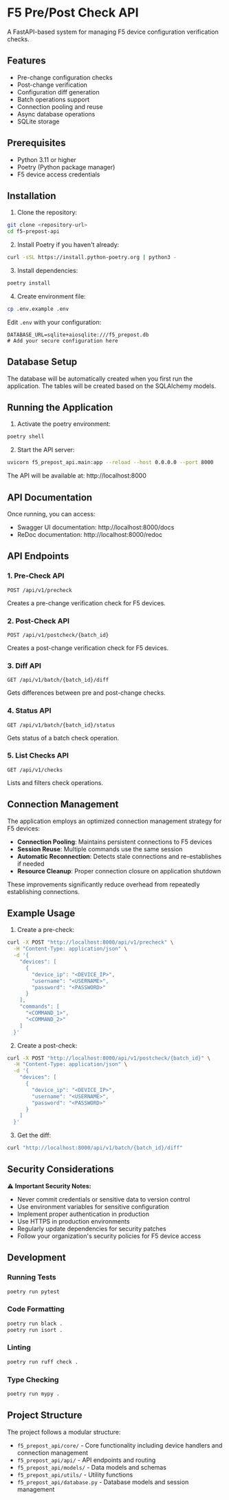 # F5 Pre/Post Check API

A FastAPI-based system for managing F5 device configuration verification checks.

## Features

- Pre-change configuration checks
- Post-change verification
- Configuration diff generation
- Batch operations support
- Connection pooling and reuse
- Async database operations
- SQLite storage

## Prerequisites

- Python 3.11 or higher
- Poetry (Python package manager)
- F5 device access credentials

## Installation

1. Clone the repository:
```bash
git clone <repository-url>
cd f5-prepost-api
```

2. Install Poetry if you haven't already:
```bash
curl -sSL https://install.python-poetry.org | python3 -
```

3. Install dependencies:
```bash
poetry install
```

4. Create environment file:
```bash
cp .env.example .env
```

Edit `.env` with your configuration:
```env
DATABASE_URL=sqlite+aiosqlite:///f5_prepost.db
# Add your secure configuration here
```

## Database Setup

The database will be automatically created when you first run the application. The tables will be created based on the SQLAlchemy models.

## Running the Application

1. Activate the poetry environment:
```bash
poetry shell
```

2. Start the API server:
```bash
uvicorn f5_prepost_api.main:app --reload --host 0.0.0.0 --port 8000
```

The API will be available at: http://localhost:8000

## API Documentation

Once running, you can access:
- Swagger UI documentation: http://localhost:8000/docs
- ReDoc documentation: http://localhost:8000/redoc

## API Endpoints

### 1. Pre-Check API
```http
POST /api/v1/precheck
```
Creates a pre-change verification check for F5 devices.

### 2. Post-Check API
```http
POST /api/v1/postcheck/{batch_id}
```
Creates a post-change verification check for F5 devices.

### 3. Diff API
```http
GET /api/v1/batch/{batch_id}/diff
```
Gets differences between pre and post-change checks.

### 4. Status API
```http
GET /api/v1/batch/{batch_id}/status
```
Gets status of a batch check operation.

### 5. List Checks API
```http
GET /api/v1/checks
```
Lists and filters check operations.

## Connection Management

The application employs an optimized connection management strategy for F5 devices:

- **Connection Pooling**: Maintains persistent connections to F5 devices
- **Session Reuse**: Multiple commands use the same session
- **Automatic Reconnection**: Detects stale connections and re-establishes if needed
- **Resource Cleanup**: Proper connection closure on application shutdown

These improvements significantly reduce overhead from repeatedly establishing connections.

## Example Usage

1. Create a pre-check:
```bash
curl -X POST "http://localhost:8000/api/v1/precheck" \
  -H "Content-Type: application/json" \
  -d '{
    "devices": [
      {
        "device_ip": "<DEVICE_IP>",
        "username": "<USERNAME>",
        "password": "<PASSWORD>"
      }
    ],
    "commands": [
      "<COMMAND_1>",
      "<COMMAND_2>"
    ]
  }'
```

2. Create a post-check:
```bash
curl -X POST "http://localhost:8000/api/v1/postcheck/{batch_id}" \
  -H "Content-Type: application/json" \
  -d '{
    "devices": [
      {
        "device_ip": "<DEVICE_IP>",
        "username": "<USERNAME>",
        "password": "<PASSWORD>"
      }
    ]
  }'
```

3. Get the diff:
```bash
curl "http://localhost:8000/api/v1/batch/{batch_id}/diff"
```

## Security Considerations

⚠️ **Important Security Notes:**
- Never commit credentials or sensitive data to version control
- Use environment variables for sensitive configuration
- Implement proper authentication in production
- Use HTTPS in production environments
- Regularly update dependencies for security patches
- Follow your organization's security policies for F5 device access

## Development

### Running Tests
```bash
poetry run pytest
```

### Code Formatting
```bash
poetry run black .
poetry run isort .
```

### Linting
```bash
poetry run ruff check .
```

### Type Checking
```bash
poetry run mypy .
```

## Project Structure

The project follows a modular structure:
- `f5_prepost_api/core/` - Core functionality including device handlers and connection management
- `f5_prepost_api/api/` - API endpoints and routing
- `f5_prepost_api/models/` - Data models and schemas
- `f5_prepost_api/utils/` - Utility functions
- `f5_prepost_api/database.py` - Database models and session management 